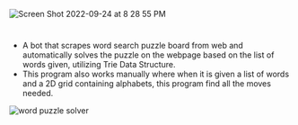 ![Screen Shot 2022-09-24 at 8 28 55 PM](https://user-images.githubusercontent.com/85970478/192124428-7a2c3774-1112-4857-8af8-ecefba72fa1b.png)

# 
- A bot that scrapes word search puzzle board from web and automatically solves the puzzle on the webpage based on the list of words given, utilizing Trie Data Structure.
- This program also works manually where when it is given a list of words and a 2D grid containing alphabets, this program find all the moves needed.

![word puzzle solver](https://user-images.githubusercontent.com/85970478/192124376-d2d33178-57bd-4019-946c-ca3fa0b7376c.gif)


